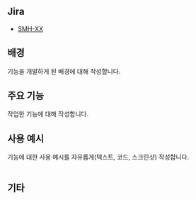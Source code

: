 ## Jira 
- [SMH-XX](https://ji940228.atlassian.net/browse/SMH-XX)

## 배경
기능을 개발하게 된 배경에 대해 작성합니다.

## 주요 기능
작업한 기능에 대해 작성합니다.

## 사용 예시
기능에 대한 사용 예시를 자유롭게(텍스트, 코드, 스크린샷) 작성합니다.
```tsx

```

## 기타
